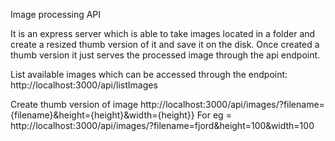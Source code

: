 Image processing API

It is an express server which is able to take images located in a folder and create a resized thumb version of it and save it on the disk. Once created a thumb version it just serves the processed image through the api endpoint.

List available images which can be accessed through the endpoint:
http://localhost:3000/api/listImages

Create thumb version of image
http://localhost:3000/api/images/?filename={filename}&height={height}&width={height}}
For eg = http://localhost:3000/api/images/?filename=fjord&height=100&width=100
